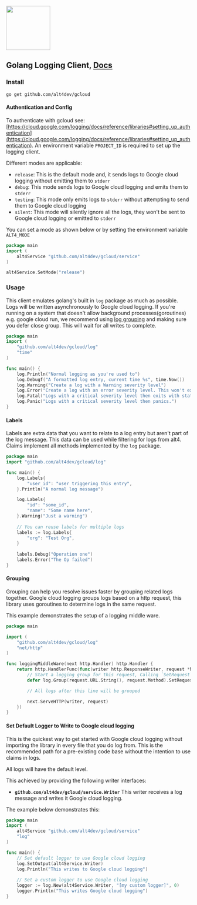 <a href="https://alt4.dev"><img src="https://alt4.dev/banner.svg" alt="" height="120"></a>


## Golang Logging Client, [Docs](https://pkg.go.dev/mod/github.com/alt4dev/gcloud)

### Install
```shell script
go get github.com/alt4dev/gcloud
```

#### Authentication and Config
To authenticate with gcloud see: [https://cloud.google.com/logging/docs/reference/libraries#setting_up_authentication](https://cloud.google.com/logging/docs/reference/libraries#setting_up_authentication).
An environment variable `PROJECT_ID` is required to set up the logging client.

Different modes are applicable:
- `release`: This is the default mode and, it sends logs to Google cloud logging without emitting them to `stderr`
- `debug`: This mode sends logs to Google cloud logging and emits them to `stderr`
- `testing`: This mode only emits logs to `stderr` without attempting to send them to Google cloud logging
- `silent`: This mode will silently ignore all the logs, they won't be sent to Google cloud logging or emitted to `stderr`

You can set a mode as shown below or by setting the environment variable `ALT4_MODE`
```go
package main
import (
    alt4Service "github.com/alt4dev/gcloud/service"
)

alt4Service.SetMode("release")
```


### Usage
This client emulates golang's built in `log` package as much as possible. Logs will be written asynchronously to Google cloud logging.
If you're running on a system that doesn't allow background processes(goroutines) e.g. google cloud run,
we recommend using [log grouping](#grouping) and making sure you defer close group. This will wait for all writes to complete.
```go
package main
import (
    "github.com/alt4dev/gcloud/log"
    "time"
)

func main() {
    log.Println("Normal logging as you're used to")
    log.Debugf("A formatted log entry, current time %s", time.Now())
    log.Warning("Create a log with a Warning severity level")
    log.Error("Create a log with an error severity level. This won't exit after.")
    log.Fatal("Logs with a critical severity level then exits with status 1.")
    log.Panic("Logs with a critical severity level then panics.")
}
```

#### Labels
Labels are extra data that you want to relate to a log entry but aren't part of the log message.
This data can be used while filtering for logs from alt4. Claims implement all methods implemented by the `log` package.
```go
package main
import "github.com/alt4dev/gcloud/log"

func main() {
    log.Labels{
        "user_id": "user triggering this entry",
    }.Println("A normal log message")

    log.Labels{
        "id": "some_id",
        "name": "Some name here",
    }.Warning("Just a warning")
    
    // You can reuse labels for multiple logs
    labels := log.Labels{
        "org": "Test Org",
    }
    
    labels.Debug("Operation one")
    labels.Error("The Op failed")
}
```

#### Grouping
Grouping can help you resolve issues faster by grouping related logs together.
Google cloud logging groups logs based on a http request, this library uses goroutines to determine logs in the same request.

This example demonstrates the setup of a logging middle ware.
```go
package main

import (
    "github.com/alt4dev/gcloud/log"
    "net/http"
)

func loggingMiddleWare(next http.Handler) http.Handler {
    return http.HandlerFunc(func(writer http.ResponseWriter, request *http.Request) {
        // Start a logging group for this request, Calling `SetRequest` is not necessary
        defer log.Group(request.URL.String(), request.Method).SetRequest(request).Close()

        // All logs after this line will be grouped

        next.ServeHTTP(writer, request)
    })
}

```

#### Set Default Logger to Write to Google cloud logging
This is the quickest way to get started with Google cloud logging without importing the library in every file that you do log from.
This is the recommended path for a pre-existing code base without the intention to use claims in logs.

All logs will have the default level.

This achieved by providing the following writer interfaces:
- **`github.com/alt4dev/gcloud/service.Writer`** This writer receives a log message and writes it Google cloud logging.

The example below demonstrates this:
```go
package main
import (
    alt4Service "github.com/alt4dev/gcloud/service"
    "log"
)

func main() {
    // Set default logger to use Google cloud logging
    log.SetOutput(alt4Service.Writer)
    log.Println("This writes to Google cloud logging")
    
    // Set a custom logger to use Google cloud logging
    logger := log.New(alt4Service.Writer, "[my custom logger]", 0)
    logger.Println("This writes Google cloud logging")
}
```

